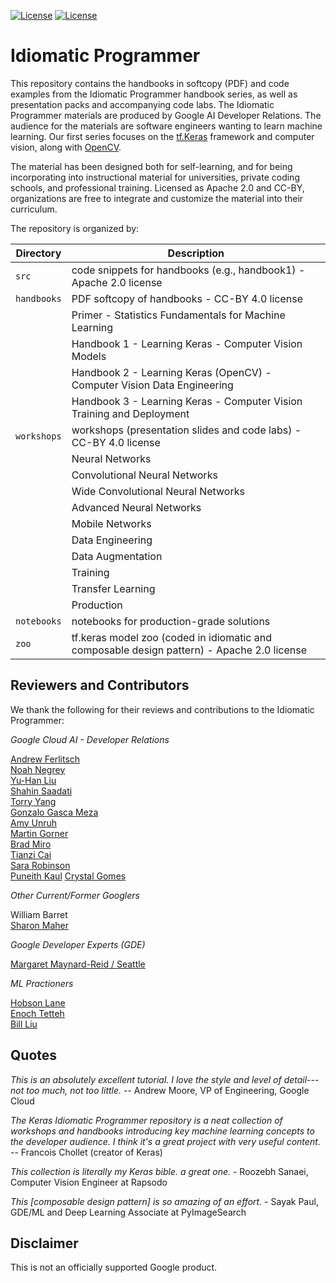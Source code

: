 
[![License](https://img.shields.io/badge/License-Apache%202.0-blue.svg)](LICENSE)
[![License](https://i.creativecommons.org/l/by/4.0/80x15.png)](LICENSE)

# Idiomatic Programmer

This repository contains the handbooks in softcopy (PDF) and code examples from the Idiomatic Programmer
handbook series, as well as presentation packs and accompanying code labs. The Idiomatic Programmer materials are produced by Google AI Developer Relations. The audience for the materials are software engineers wanting to learn machine learning. Our first series focuses on the [tf.Keras](https://keras.io/) framework and computer vision, along with [OpenCV](https://opencv.org/).

The material has been designed both for self-learning, and for being incorporating into instructional material for universities, private coding schools, and professional training. Licensed as Apache 2.0 and CC-BY, organizations are free to integrate and customize the material into their curriculum.

The repository is organized by:

| Directory     | Description   |
| ------------- | ------------- |
| `src`         | code snippets for handbooks (e.g., handbook1) - Apache 2.0 license |
| `handbooks`   | PDF softcopy of handbooks - CC-BY 4.0 license |
|               | Primer - Statistics Fundamentals for Machine Learning |
|               | Handbook 1 - Learning Keras - Computer Vision Models |
|               | Handbook 2 - Learning Keras (OpenCV) - Computer Vision Data Engineering |
|               | Handbook 3 - Learning Keras - Computer Vision Training and Deployment |
| `workshops`   | workshops (presentation slides and code labs) - CC-BY 4.0 license |
|               | Neural Networks |
|               | Convolutional Neural Networks |
|               | Wide Convolutional Neural Networks |
|               | Advanced Neural Networks |
|               | Mobile Networks |
|               | Data Engineering |
|               | Data Augmentation |
|               | Training |
|               | Transfer Learning |
|               | Production |
| `notebooks`   | notebooks for production-grade solutions |
| `zoo`         | tf.keras model zoo (coded in idiomatic and composable design pattern) - Apache 2.0 license |

## Reviewers and Contributors

We thank the following for their reviews and contributions to the Idiomatic Programmer:

*Google Cloud AI - Developer Relations*

[Andrew Ferlitsch](https://github.com/andrewferlitsch)<br/>
[Noah Negrey](https://www.linkedin.com/in/noah-negrey-bb0a395a)<br/>
[Yu-Han Liu](https://www.linkedin.com/in/yu-han-liu-7719281a)<br/>
[Shahin Saadati](https://www.linkedin.com/in/shahinsaadati)<br/>
[Torry Yang](https://www.linkedin.com/in/torryyang)<br/>
[Gonzalo Gasca Meza](https://www.linkedin.com/in/gogasca)<br/>
[Amy Unruh](https://www.linkedin.com/in/amyunruh)<br/>
[Martin Gorner](https://www.linkedin.com/in/martingorner)<br/>
[Brad Miro](https://www.linkedin.com/in/brad-miro)<br/>
[Tianzi Cai](https://www.linkedin.com/in/tianzi)<br/>
[Sara Robinson](https://www.linkedin.com/in/sara-robinson-40377924)<br/>
[Puneith Kaul](https://www.linkedin.com/in/puneith)
[Crystal Gomes](https://www.linkedin.com/in/crystalgomes)

*Other Current/Former Googlers*

William Barret<br/>
[Sharon Maher](https://www.linkedin.com/in/sharonmeetworld)

*Google Developer Experts (GDE)*

[Margaret Maynard-Reid / Seattle](https://github.com/margaretmz)

*ML Practioners*

[Hobson Lane](https://www.linkedin.com/in/hobsonlane)<br/>
[Enoch Tetteh](https://www.linkedin.com/in/enoch-tetteh-80450211a)<br/>
[Bill Liu](https://www.linkedin.com/in/billliu1202)

## Quotes

*This is an absolutely excellent tutorial. I love the style and level of detail---not too much, not too little.* -- Andrew Moore, VP of Engineering, Google Cloud

*The Keras Idiomatic Programmer repository is a neat collection of workshops and handbooks introducing key machine learning concepts to the developer audience. I think it's a great project with very useful content*. -- Francois Chollet (creator of Keras)

*This collection is literally my Keras bible. a great one.* - Roozebh Sanaei, Computer Vision Engineer at Rapsodo

*This [composable design pattern] is so amazing of an effort.* -  Sayak Paul, GDE/ML and Deep Learning Associate at PyImageSearch

## Disclaimer

This is not an officially supported Google product.
